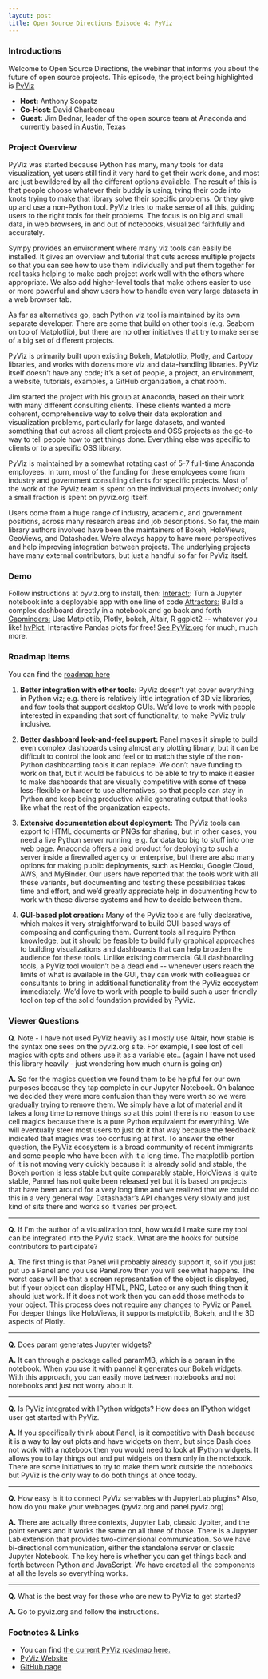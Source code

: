 ```yaml
---
layout: post
title: Open Source Directions Episode 4: PyViz
---
```


### Introductions

Welcome to Open Source Directions, the webinar that informs you about the future of open source projects.
This episode, the project being highlighted is [PyViz](http://pyviz.org/)

* **Host:** Anthony Scopatz
* **Co-Host:** David Charboneau
* **Guest:** Jim Bednar, leader of the open source team at Anaconda and currently based in Austin, Texas

### Project Overview

PyViz was started because Python has many, many tools for data visualization, yet users still find it very hard to get their work done, and most are just bewildered by all the different options available. The result of this is that people choose whatever their buddy is using, tying their code into knots trying to make that library solve their specific problems. Or they give up and use a non-Python tool.  PyViz tries to make sense of all this, guiding users to the right tools for their problems.  The focus is on big and small data, in web browsers, in and out of notebooks, visualized faithfully and accurately.

Sympy provides an environment where many viz tools can easily be installed.
It gives an overview and tutorial that cuts across multiple projects so that you can see how to use them individually and put them together for real tasks helping to make each project work well with the others where appropriate.  We also add higher-level tools that make others easier to use or more powerful and show users how to handle even very large datasets in a web browser tab.

As far as alternatives go, each Python viz tool is maintained by its own separate developer.  There are some that build on other tools (e.g. Seaborn on top of Matplotlib), but there are no other initiatives that try to make sense of a big set of different projects.

PyViz is primarily built upon existing Bokeh, Matplotlib, Plotly, and Cartopy libraries, and works with dozens more viz and data-handling libraries.  PyViz itself doesn’t have any code; it’s a set of people, a project, an environment, a website, tutorials, examples, a GitHub organization, a chat room.

Jim started the project with his group at Anaconda, based on their work with many different consulting clients. These clients wanted a more coherent, comprehensive way to solve their data exploration and visualization problems, particularly for large datasets, and wanted something that cut across all client projects and OSS projects as the go-to way to tell people how to get things done. Everything else was specific to clients or to a specific OSS library.

PyViz is maintained by a somewhat rotating cast of 5-7 full-time Anaconda employees. In turn, most of the funding for these employees come from industry and government consulting clients for specific projects.  Most of the work of the PyViz team is spent on the individual projects involved; only a small fraction is spent on pyviz.org itself.

Users come from a huge range of industry, academic, and government positions, across many research areas and job descriptions.  So far, the main library authors involved have been the maintainers of Bokeh, HoloViews, GeoViews, and Datashader.  We’re always happy to have more perspectives and help improving integration between projects.  The underlying projects have many external contributors, but just a handful so far for PyViz itself.

### Demo

Follow instructions at pyviz.org to install, then:
[Interact:](https://anaconda.org/jbednar/datashadercliffordinteract): Turn a Jupyter notebook into a deployable app with one line of code
[Attractors:](https://anaconda.org/jbednar/datashaderattractors) Build a complex dashboard directly in a notebook and go back and forth
[Gapminders:](https://anaconda.org/jbednar/panel_gapminders) Use Matplotlib, Plotly, bokeh, Altair, R ggplot2 -- whatever you like!
[hvPlot:](https://hvplot.pyviz.org/) Interactive Pandas plots for free!
[See PyViz.org](PyViz.org) for much, much more.


### Roadmap Items

You can find the [roadmap here](www.quansight.com/projects)

1. **Better integration with other tools:**  PyViz doesn’t yet cover everything in Python viz; e.g. there is relatively little integration of 3D viz libraries, and few tools that support desktop GUIs.  We’d love to work with people interested in expanding that sort of functionality, to make PyViz truly inclusive.

2. **Better dashboard look-and-feel support:**  Panel makes it simple to build even complex dashboards using almost any plotting library, but it can be difficult to control the look and feel or to match the style of the non-Python dashboarding tools it can replace.  We don’t have funding to work on that, but it would be fabulous to be able to try to make it easier to make dashboards that are visually competitive with some of these less-flexible or harder to use alternatives, so that people can stay in Python and keep being productive while generating output that looks like what the rest of the organization expects.

3. **Extensive documentation about deployment:**  The PyViz tools can export to HTML documents or PNGs for sharing, but in other cases, you need a live Python server running, e.g. for data too big to stuff into one web page.  Anaconda offers a paid product for deploying to such a server inside a firewalled agency or enterprise, but there are also many options for making public deployments, such as Heroku, Google Cloud, AWS, and MyBinder.  Our users have reported that the tools work with all these variants, but documenting and testing these possibilities takes time and effort, and we’d greatly appreciate help in documenting how to work with these diverse systems and how to decide between them.

4. **GUI-based plot creation:**  Many of the PyViz tools are fully declarative, which makes it very straightforward to build GUI-based ways of composing and configuring them.  Current tools all require Python knowledge, but it should be feasible to build fully graphical approaches to building visualizations and dashboards that can help broaden the audience for these tools.  Unlike existing commercial GUI dashboarding tools, a PyViz tool wouldn’t be a dead end -- whenever users reach the limits of what is available in the GUI, they can work with colleagues or consultants to bring in additional functionality from the PyViz ecosystem immediately.  We’d love to work with people to build such a user-friendly tool on top of the solid foundation provided by PyViz.

### Viewer Questions

**Q.** Note - I have not used PyViz heavily as I mostly use Altair, how stable is the syntax one sees on the pyviz.org site. For example, I see lost of cell magics with opts and others use it as a variable etc.. (again I have not used this library heavily - just wondering how much churn is going on)

**A.** So for the magics question we found them to be helpful for our own purposes because they tap complete in our Jupyter Notebook.  On balance we decided they were more confusion than they were worth so we were gradually trying to remove them.  We simply have a lot of material and it takes a long time to remove things so at this point there is no reason to use cell magics because there is a pure Python equivalent for everything.  We will eventually steer most users to just do it that way because the feedback indicated that magics was too confusing at first.  To answer the other question, the PyViz ecosystem is a broad community of recent immigrants and some people who have been with it a long time.  The matplotlib portion of it is not moving very quickly because it is already solid and stable, the Bokeh portion is less stable but quite comparably stable, HoloViews is quite stable, Pannel has not quite been released yet but it is based on projects that have been around for a very long time and we realized that we could do this in a very general way.  Datashadar’s API changes very slowly and just kind of sits there and works so it varies per project.  

---

**Q.** If I'm the author of a visualization tool, how would I make sure my tool can be integrated into the PyViz stack. What are the hooks for outside contributors to participate?

**A.** The first thing is that Panel will probably already support it, so if you just put up a Panel and you use Panel.row then you will see what happens.  The worst case will be that a screen representation of the object is displayed, but if your object can display HTML, PNG, Latec or any such thing then it should just work.  If it does not work then you can add those methods to your object.  This process does not require any changes to PyViz or Panel.  For deeper things like HoloViews, it supports matplotlib, Bokeh, and the 3D aspects of Plotly.  

---

**Q.** Does param generates Jupyter widgets?

**A.** It can through a package called paramMB, which is a param in the notebook.  When you use it with pannel it generates our Bokeh widgets.  With this approach, you can easily move between notebooks and not notebooks and just not worry about it.

---

**Q.** Is PyViz integrated with IPython widgets? How does an IPython widget user get started with PyViz.

**A.** If you specifically think about Panel, is it competitive with Dash because it is a way to lay out plots and have widgets on them, but since Dash does not work with a notebook then you would need to look at IPython widgets.  It allows you to lay things out and put widgets on them only in the notebook.  There are some initiatives to try to make them work outside the notebooks but PyViz is the only way to do both things at once today.

---

**Q.** How easy is it to connect PyViz servables with JupyterLab plugins? Also, how do you make your webpages (pyviz.org and panel.pyviz.org)

**A.** There are actually three contexts, Jupyter Lab, classic Jypiter, and the point servers and it works the same on all three of those.  There is a Jupyter Lab extension that provides two-dimensional communication.  So we have bi-directional communication, either the standalone server or classic Jupyter Notebook.  The key here is whether you can get things back and forth between Python and JavaScript.  We have created all the components at all the levels so everything works.

---

**Q.** What is the best way for those who are new to PyViz to get started?

**A.** Go to pyviz.org and follow the instructions.  

### Footnotes & Links

* You can find [the current PyViz roadmap here.](www.quansight.com/projects)
* [PyViz Website](http://pyviz.org/)
* [GitHub page](https://github.com/pyviz/pyviz)

